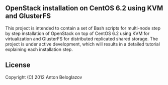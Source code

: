 ## OpenStack installation on CentOS 6.2 using KVM and GlusterFS

This project is intended to contain a set of Bash scripts for multi-node step by step installation of OpenStack on top of CentOS 6.2 using KVM for virtualization and GlusterFS for distributed replicated shared storage. The project is under active development, which will results in a detailed tutorial explaining each installation step.


## License

Copyright (C) 2012 Anton Beloglazov